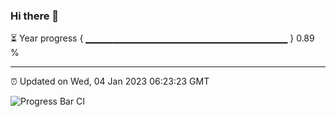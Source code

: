 ### Hi there 👋

⏳ Year progress { ▁▁▁▁▁▁▁▁▁▁▁▁▁▁▁▁▁▁▁▁▁▁▁▁▁▁▁▁▁▁ } 0.89 %

---

⏰ Updated on Wed, 04 Jan 2023 06:23:23 GMT

![Progress Bar CI](https://github.com/ZhaoGui/ZhaoGui/workflows/Progress%20Bar%20CI/badge.svg)
